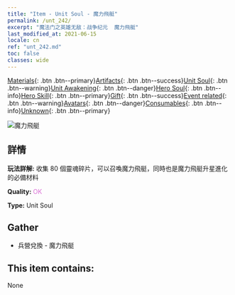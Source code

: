 ```yaml
---
title: "Item - Unit Soul - 魔力飛艇"
permalink: /unt_242/
excerpt: "魔法门之英雄无敌：战争纪元  魔力飛艇"
last_modified_at: 2021-06-15
locale: cn
ref: "unt_242.md"
toc: false
classes: wide
---
```

 [Materials](/ItemsCN/){: .btn .btn--primary}[Artifacts](/ItemsCN/Artifacts/){: .btn .btn--success}[Unit Soul](/ItemsCN/UnitSoul/){: .btn .btn--warning}[Unit Awakening](/ItemsCN/UnitAwakening/){: .btn .btn--danger}[Hero Soul](/ItemsCN/HeroSoul/){: .btn .btn--info}[Hero Skill](/ItemsCN/HeroSkill/){: .btn .btn--primary}[Gift](/ItemsCN/Gift/){: .btn .btn--success}[Event related](/ItemsCN/Events/){: .btn .btn--warning}[Avatars](/ItemsCN/Avatars/){: .btn .btn--danger}[Consumables](/ItemsCN/Consumables/){: .btn .btn--info}[Unknown](/ItemsCN/Unknown/){: .btn .btn--primary}

 ![魔力飛艇](/images/u/ti_reqiqiu.jpg)

## 詳情
 **玩法詳解:** 收集 80 個靈魂碎片，可以召喚魔力飛艇，同時也是魔力飛艇升星進化的必備材料

 **Quality:** <span style="color: #DA70D6">OK</span>

 **Type:** Unit Soul

## Gather

*    兵營兌換 - 魔力飛艇 

## This item contains:

  None

